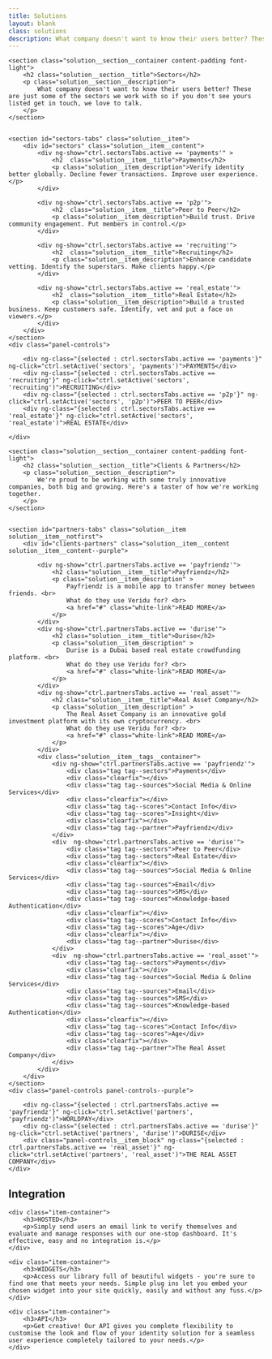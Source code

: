 ```yaml
---
title: Solutions
layout: blank
class: solutions
description: What company doesn't want to know their users better? These are just some of the sectors we work with so if you don't see yours listed get in touch, we love to talk.
---
```

<div ng-controller="SolutionsCtrl as ctrl">

	<section class="solution__section__container content-padding font-light">
		<h2 class="solution__section__title">Sectors</h2>
		<p class="solution__section__description">
			What company doesn't want to know their users better? These are just some of the sectors we work with so if you don't see yours listed get in touch, we love to talk.
		</p>
	</section>


	<section id="sectors-tabs" class="solution__item">
		<div id="sectors" class="solution__item__content">
			<div ng-show="ctrl.sectorsTabs.active == 'payments'" >
				<h2  class="solution__item__title">Payments</h2>
				<p class="solution__item_description">Verify identity better globally. Decline fewer transactions. Improve user experience.</p>
			</div>

			<div ng-show="ctrl.sectorsTabs.active == 'p2p'">
				<h2  class="solution__item__title">Peer to Peer</h2>
				<p class="solution__item_description">Build trust. Drive community engagement. Put members in control.</p>
			</div>

			<div ng-show="ctrl.sectorsTabs.active == 'recruiting'">
				<h2  class="solution__item__title">Recruiting</h2>
				<p class="solution__item_description">Enhance candidate vetting. Identify the superstars. Make clients happy.</p>
			</div>

			<div ng-show="ctrl.sectorsTabs.active == 'real_estate'">
				<h2  class="solution__item__title">Real Estate</h2>
				<p class="solution__item_description">Build a trusted business. Keep customers safe. Identify, vet and put a face on viewers.</p>
			</div>
		</div>
	</section>
	<div class="panel-controls">

		<div ng-class="{selected : ctrl.sectorsTabs.active == 'payments'}" ng-click="ctrl.setActive('sectors', 'payments')">PAYMENTS</div>
		<div ng-class="{selected : ctrl.sectorsTabs.active == 'recruiting'}" ng-click="ctrl.setActive('sectors', 'recruiting')">RECRUITING</div>
		<div ng-class="{selected : ctrl.sectorsTabs.active == 'p2p'}" ng-click="ctrl.setActive('sectors', 'p2p')">PEER TO PEER</div>
		<div ng-class="{selected : ctrl.sectorsTabs.active == 'real_estate'}" ng-click="ctrl.setActive('sectors', 'real_estate')">REAL ESTATE</div>

	</div>

	<section class="solution__section__container content-padding font-light">
		<h2 class="solution__section__title">Clients & Partners</h2>
		<p class="solution__section__description">
			We're proud to be working with some truly innovative companies, both big and growing. Here's a taster of how we're working together.
		</p>
	</section>


	<section id="partners-tabs" class="solution__item solution__item__notfirst">
		<div id="clients-partners" class="solution__item__content solution__item__content--purple">

			<div ng-show="ctrl.partnersTabs.active == 'payfriendz'">
				<h2 class="solution__item__title">Payfriendz</h2>
				<p class="solution__item_description" >
					Payfriendz is a mobile app to transfer money between friends. <br>
					What do they use Veridu for? <br>
					<a href="#" class="white-link">READ MORE</a>
				</p>
			</div>
			<div ng-show="ctrl.partnersTabs.active == 'durise'">
				<h2 class="solution__item__title">Durise</h2>
				<p class="solution__item_description" >
					Durise is a Dubai based real estate crowdfunding platform. <br>
					What do they use Veridu for? <br>
					<a href="#" class="white-link">READ MORE</a>
				</p>
			</div>
			<div ng-show="ctrl.partnersTabs.active == 'real_asset'">
				<h2 class="solution__item__title">Real Asset Company</h2>
				<p class="solution__item_description" >
					The Real Asset Company is an innovative gold investment platform with its own cryptocurrency. <br>
					What do they use Veridu for? <br>
					<a href="#" class="white-link">READ MORE</a>
				</p>
			</div>
			<div class="solution__item__tags__container">
				<div ng-show="ctrl.partnersTabs.active == 'payfriendz'">
					<div class="tag tag--sectors">Payments</div>
					<div class="clearfix"></div>
					<div class="tag tag--sources">Social Media & Online Services</div>
					<div class="clearfix"></div>
					<div class="tag tag--scores">Contact Info</div>
					<div class="tag tag--scores">Insight</div>
					<div class="clearfix"></div>
					<div class="tag tag--partner">Payfriendz</div>
				</div>
				<div  ng-show="ctrl.partnersTabs.active == 'durise'">
					<div class="tag tag--sectors">Peer to Peer</div>
					<div class="tag tag--sectors">Real Estate</div>
					<div class="clearfix"></div>
					<div class="tag tag--sources">Social Media & Online Services</div>
					<div class="tag tag--sources">Email</div>
					<div class="tag tag--sources">SMS</div>
					<div class="tag tag--sources">Knowledge-based Authentication</div>
					<div class="clearfix"></div>
					<div class="tag tag--scores">Contact Info</div>
					<div class="tag tag--scores">Age</div>
					<div class="clearfix"></div>
					<div class="tag tag--partner">Durise</div>
				</div>
				<div  ng-show="ctrl.partnersTabs.active == 'real_asset'">
					<div class="tag tag--sectors">Payments</div>
					<div class="clearfix"></div>
					<div class="tag tag--sources">Social Media & Online Services</div>
					<div class="tag tag--sources">Email</div>
					<div class="tag tag--sources">SMS</div>
					<div class="tag tag--sources">Knowledge-based Authentication</div>
					<div class="clearfix"></div>
					<div class="tag tag--scores">Contact Info</div>
					<div class="tag tag--scores">Age</div>
					<div class="clearfix"></div>
					<div class="tag tag--partner">The Real Asset Company</div>
				</div>
			</div>
		</div>
	</section>
	<div class="panel-controls panel-controls--purple">

		<div ng-class="{selected : ctrl.partnersTabs.active == 'payfriendz'}" ng-click="ctrl.setActive('partners', 'payfriendz')">WORLDPAY</div>
		<div ng-class="{selected : ctrl.partnersTabs.active == 'durise'}" ng-click="ctrl.setActive('partners', 'durise')">DURISE</div>
		<div class="panel-controls__item_block" ng-class="{selected : ctrl.partnersTabs.active == 'real_asset'}" ng-click="ctrl.setActive('partners', 'real_asset')">THE REAL ASSET COMPANY</div>
	</div>


<section class="integration veridu-list">
    <h2 class="font-light">Integration</h2>

    <div class="item-container">
        <h3>HOSTED</h3>
        <p>Simply send users an email link to verify themselves and evaluate and manage responses with our one-stop dashboard. It's effective, easy and no integration is.</p>
    </div>

    <div class="item-container">
        <h3>WIDGETS</h3>
        <p>Access our library full of beautiful widgets - you're sure to find one that meets your needs. Simple plug ins let you embed your chosen widget into your site quickly, easily and without any fuss.</p>
    </div>

    <div class="item-container">
        <h3>API</h3>
        <p>Get creative! Our API gives you complete flexibility to customise the look and flow of your identity solution for a seamless user experience completely tailored to your needs.</p>
    </div>

</section>

</div>

<script type="text/javascript">

	function load () {

		angular.module('app').controller('SolutionsCtrl', SolutionsCtrl);

		SolutionsCtrl.$inject = [];
		function SolutionsCtrl () {
			var vm = this;

			vm.sectorsTabs = { active : 'payments' };
			vm.partnersTabs = { active : 'payfriendz' };

			this.setActive = function (tabSection, value) {

				if (tabSection == 'partners') {
					vm.partnersTabs.active = value;

					    $('html, body').animate({
					        scrollTop: ($('#partners-tabs').offset().top - 50)
					    }, 1000);

    				} else {
					    $('html, body').animate({
					        scrollTop: ($('#sectors-tabs').offset().top - 50)
					    }, 1000);
						vm.sectorsTabs.active = value;
					}
			}
		}


		$(".solutions-submenu a").click(handleScroll);

		// handles submenu clicks
		function handleScroll(event) {
			var id = $(this).attr('data-scrollTo');

			if (id) {
				event.preventDefault();
				$('#pricing-curent-position').text(id.replace('#',''));
				scrollToHash(id);
			}
		}
		
	}

	function scrollToHash (hash, speed) {
		if (! speed) speed = 2000;

		$('html, body').animate({
			scrollTop: ($(hash).offset().top - 260)
		}, 2000);
	}

	document.addEventListener('DOMContentLoaded', load);

</script>
